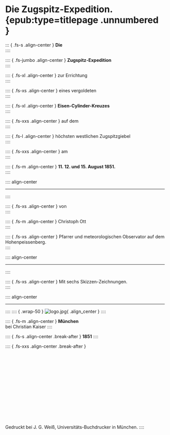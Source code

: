 ﻿# Die Zugspitz-Expedition. {epub:type=titlepage .unnumbered }

::: { .fs-s .align-center }
**Die**<br />
::::

:::: { .fs-jumbo .align-center }
**Zugspitz-Expedition**<br />
::::

:::: { .fs-xl .align-center }
zur Errichtung<br />
::::

:::: { .fs-xs .align-center }
eines vergoldeten<br />
::::

:::: { .fs-xl .align-center }
**Eisen-Cylinder-Kreuzes**<br />
::::

:::: { .fs-xxs .align-center }
auf dem<br />
::::

:::: { .fs-l .align-center }
höchsten westlichen Zugspitzgiebel<br />
::::

:::: { .fs-xxs .align-center }
am<br />
::::

:::: { .fs-m .align-center }
**11. 12. und 15. August 1851.**<br />
::::

:::: align-center
****
::::

:::: { .fs-xs .align-center }
von<br />
::::

:::: { .fs-m .align-center }
Christoph Ott<br />
::::

:::: { .fs-xs .align-center }
Pfarrer und meteorologischen Observator auf dem Hohenpeissenberg.<br />
::::

:::: align-center
****
::::

:::: { .fs-xs .align-center }
Mit sechs Skizzen-Zeichnungen.<br />
::::

:::: align-center
****
::::
:::: { .wrap-50 }
![](logo.jpg "logo.jpg"){ .align_center }
::::

:::: { .fs-m .align-center }
**München**<br />
bei Christian Kaiser
::::

:::: { .fs-s .align-center .break-after }
**1851**
::::

:::: { .fs-xxs .align-center .break-after }
<br /><br /><br /><br /><br /><br /><br /><br /><br /><br /><br /><br /><br /><br /><br />Gedruckt bei J. G. Weiß,  Universitäts-Buchdrucker in München.
::::

